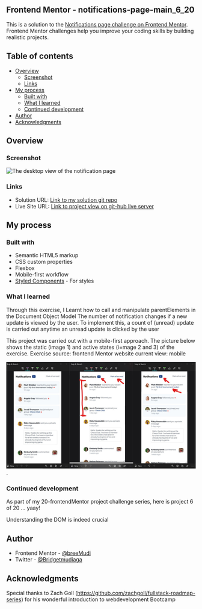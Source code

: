 ## Frontend Mentor - notifications-page-main_6_20


This is a solution to the [Notifications page challenge on Frontend Mentor](https://www.frontendmentor.io/challenges/notifications-page-DqK5QAmKbC). Frontend Mentor challenges help you improve your coding skills by building realistic projects. 
## Table of contents

- [Overview](#overview)
  - [Screenshot](#screenshot)
  - [Links](#links)
- [My process](#my-process)
  - [Built with](#built-with)
  - [What I learned](#what-i-learned)
  - [Continued development](#continued-development)
- [Author](#author)
- [Acknowledgments](#acknowledgments)

## Overview

### Screenshot

![The desktop view of the notification page](./my_desktop_view.png)
<!-- ![](./desktop_view.jpg)![desktop_view](https://user-images.githubusercontent.com/65234249/224862538-59bda0ed-f0b9-41c6-9706-4af1b6f8087b.png) -->

### Links

- Solution URL: [Link to my solution git repo](https://github.com/breeMudi/notifications-page-main_6_20/tree/main)
- Live Site URL: [Link to project view on git-hub live server](https://breemudi.github.io/notifications-page-main_6_20/)

## My process

### Built with

- Semantic HTML5 markup
- CSS custom properties
- Flexbox
- Mobile-first workflow
- [Styled Components](https://styled-components.com/) - For styles


### What I learned

Through this exercise, I Learnt how to call and manipulate parentElements in the Document Object Model
The number of notification changes if a new update is viewed by the user. To implement this, a count of (unread) update is carried out anytime an unread update is clicked by the user

This project was carried out with a mobile-first approach. The picture below shows the static (image 1) and active states (i=mage 2 and 3) of the exercise.
Exercise source: frontend Mentor website 
current view: mobile

![mobile-active-state](./mobile_active_state.jpg).


### Continued development

As part of my 20-frontendMentor project challenge series, here is project 6 of 20 ... yaay!

Understanding the DOM is indeed crucial


## Author

- Frontend Mentor - [@breeMudi](https://www.frontendmentor.io/profile/breeMudi)
- Twitter - [@Bridgetmudiaga](https://www.twitter.com/Bridgetmudiaga)

## Acknowledgments

Special thanks to Zach Goll (https://github.com/zachgoll/fullstack-roadmap-series) for his wonderful introduction to webdevelopment Bootcamp


